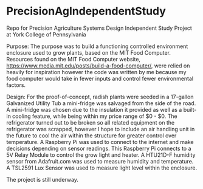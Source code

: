 # PrecisionAgIndependentStudy
Repo for Precision Agriculture Systems Design Independent Study Project at York College of Pennsylvania

Purpose:
  The purpose was to build a functioning controlled environment enclosure used to grow plants, based on the MIT Food Computer. Resources found on the MIT Food Computer website, https://www.media.mit.edu/posts/build-a-food-computer/, were relied on heavily for inspiration however the code was written by me because my food computer would take in fewer inputs and control fewer environmental factors.

Design:
  For the proof-of-concept, radish plants were seeded in a 17-gallon Galvanized Utility Tub
  a mini-fridge was salvaged from the side of the road. A mini-fridge was chosen due to the insulation it provided as well as a built-in cooling feature, while being within my price range of $0 - $0. The refrigerator turned out to be broken so all related equipment on the refrigerator was scrapped, however I hope to include an air handling unit in the future to cool the air within the structure for greater control over temperature. 
  A Raspberry Pi was used to connect to the internet and make decisions depending on sensor readings. This Raspberry Pi connects to a 5V Relay Module to control the grow light and heater.
  A HTU21D-F humidity sensor from Adafruit.com was used to measure humidity and temperature.
  A TSL2591 Lux Sensor was used to measure light level within the enclosure.
  
  The project is still underway.
